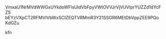 VmxaU1NrMVdWWGxUYkdoWFlsUldVbFpyVWtOVVJrVjVUVlprYUZZd1dYcFZS
bEYzVXpCT2RFMVlVbWxSClZEQTVRMmR3Y21SSGR6MEtDbVppZEE9PQoKdGZu

kfn